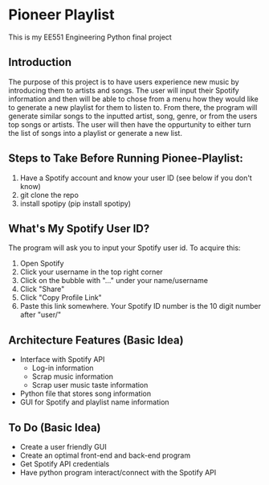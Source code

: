 # Pioneer Playlist
This is my EE551 Engineering Python final project

## Introduction
The purpose of this project is to have users experience new music by introducing them to artists and songs. The user will input their Spotify information and then will be able to chose from a menu how they would like to generate a new playlist for them to listen to. From there, the program will generate similar songs to the inputted artist, song, genre, or from the users top songs or artists. The user will then have the oppurtunity to either turn the list of songs into a playlist or generate a new list.

## Steps to Take Before Running Pionee-Playlist:
1. Have a Spotify account and know your user ID (see below if you don't know)
2. git clone the repo
3. install spotipy (pip install spotipy)

## What's My Spotify User ID?
The program will ask you to input your Spotify user id. To acquire this:
 1. Open Spotify
 2. Click your username in the top right corner
 3. Click on the bubble with "..." under your name/username
 4. Click "Share"
 5. Click "Copy Profile Link"
 6. Paste this link somewhere. Your Spotify ID number is the 10 digit number after "user/"

## Architecture Features (Basic Idea)
  * Interface with Spotify API
      * Log-in information
      * Scrap music information
      * Scrap user music taste information
  * Python file that stores song information
  * GUI for Spotify and playlist name information

## To Do (Basic Idea)
  * Create a user friendly GUI
  * Create an optimal front-end and back-end program
  * Get Spotify API credentials 
  * Have python program interact/connect with the Spotify API
